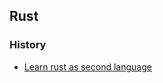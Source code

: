 ## Rust



### History

- [Learn rust as second language](https://employment.en-japan.com/engineerhub/entry/2017/07/10/110000#Hello-World)